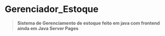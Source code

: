 # Gerenciador_Estoque

> **Sistema de Gerenciamento de estoque feito em java com frontend ainda em Java Server Pages**
